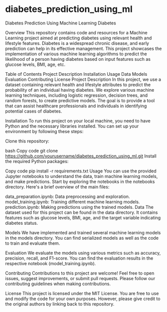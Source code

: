 # diabetes_prediction_using_ml
Diabetes Prediction Using Machine Learning
Diabetes

Overview
This repository contains code and resources for a Machine Learning project aimed at predicting diabetes using relevant health and lifestyle features. Diabetes is a widespread chronic disease, and early prediction can help in its effective management. This project showcases the implementation of various machine learning algorithms to predict the likelihood of a person having diabetes based on input features such as glucose levels, BMI, age, etc.

Table of Contents
Project Description
Installation
Usage
Data
Models
Evaluation
Contributing
License
Project Description
In this project, we use a dataset containing relevant health and lifestyle attributes to predict the probability of an individual having diabetes. We explore various machine learning techniques, including logistic regression, decision trees, and random forests, to create predictive models. The goal is to provide a tool that can assist healthcare professionals and individuals in identifying potential cases of diabetes.

Installation
To run this project on your local machine, you need to have Python and the necessary libraries installed. You can set up your environment by following these steps:

Clone this repository:

bash
Copy code
git clone https://github.com/yourusername/diabetes_prediction_using_ml.git
Install the required Python packages:

Copy code
pip install -r requirements.txt
Usage
You can use the provided Jupyter notebooks to understand the data, train machine learning models, and make predictions. Start by exploring the notebooks in the notebooks directory. Here's a brief overview of the main files:

data_preparation.ipynb: Data preprocessing and exploration.
model_training.ipynb: Training different machine learning models.
prediction.ipynb: Making predictions using the trained models.
Data
The dataset used for this project can be found in the data directory. It contains features such as glucose levels, BMI, age, and the target variable indicating diabetes status.

Models
We have implemented and trained several machine learning models in the models directory. You can find serialized models as well as the code to train and evaluate them.

Evaluation
We evaluate the models using various metrics such as accuracy, precision, recall, and F1-score. You can find the evaluation results in the respective notebook (model_training.ipynb).

Contributing
Contributions to this project are welcome! Feel free to open issues, suggest improvements, or submit pull requests. Please follow our contributing guidelines when making contributions.

License
This project is licensed under the MIT License. You are free to use and modify the code for your own purposes. However, please give credit to the original authors by linking back to this repository.
